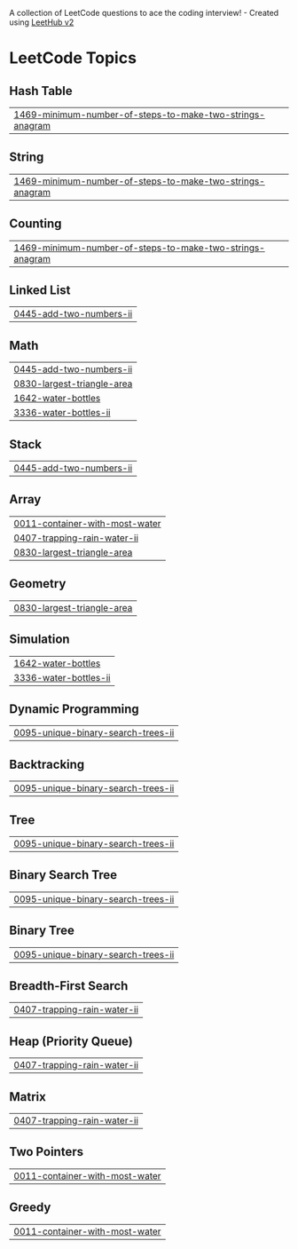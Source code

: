 A collection of LeetCode questions to ace the coding interview! - Created using [LeetHub v2](https://github.com/arunbhardwaj/LeetHub-2.0)
<!---LeetCode Topics Start-->
# LeetCode Topics
## Hash Table
|  |
| ------- |
| [1469-minimum-number-of-steps-to-make-two-strings-anagram](https://github.com/aniket-adhav/LeetCode-Practice/tree/master/1469-minimum-number-of-steps-to-make-two-strings-anagram) |
## String
|  |
| ------- |
| [1469-minimum-number-of-steps-to-make-two-strings-anagram](https://github.com/aniket-adhav/LeetCode-Practice/tree/master/1469-minimum-number-of-steps-to-make-two-strings-anagram) |
## Counting
|  |
| ------- |
| [1469-minimum-number-of-steps-to-make-two-strings-anagram](https://github.com/aniket-adhav/LeetCode-Practice/tree/master/1469-minimum-number-of-steps-to-make-two-strings-anagram) |
## Linked List
|  |
| ------- |
| [0445-add-two-numbers-ii](https://github.com/aniket-adhav/LeetCode-Practice/tree/master/0445-add-two-numbers-ii) |
## Math
|  |
| ------- |
| [0445-add-two-numbers-ii](https://github.com/aniket-adhav/LeetCode-Practice/tree/master/0445-add-two-numbers-ii) |
| [0830-largest-triangle-area](https://github.com/aniket-adhav/LeetCode-Practice/tree/master/0830-largest-triangle-area) |
| [1642-water-bottles](https://github.com/aniket-adhav/LeetCode-Practice/tree/master/1642-water-bottles) |
| [3336-water-bottles-ii](https://github.com/aniket-adhav/LeetCode-Practice/tree/master/3336-water-bottles-ii) |
## Stack
|  |
| ------- |
| [0445-add-two-numbers-ii](https://github.com/aniket-adhav/LeetCode-Practice/tree/master/0445-add-two-numbers-ii) |
## Array
|  |
| ------- |
| [0011-container-with-most-water](https://github.com/aniket-adhav/LeetCode-Practice/tree/master/0011-container-with-most-water) |
| [0407-trapping-rain-water-ii](https://github.com/aniket-adhav/LeetCode-Practice/tree/master/0407-trapping-rain-water-ii) |
| [0830-largest-triangle-area](https://github.com/aniket-adhav/LeetCode-Practice/tree/master/0830-largest-triangle-area) |
## Geometry
|  |
| ------- |
| [0830-largest-triangle-area](https://github.com/aniket-adhav/LeetCode-Practice/tree/master/0830-largest-triangle-area) |
## Simulation
|  |
| ------- |
| [1642-water-bottles](https://github.com/aniket-adhav/LeetCode-Practice/tree/master/1642-water-bottles) |
| [3336-water-bottles-ii](https://github.com/aniket-adhav/LeetCode-Practice/tree/master/3336-water-bottles-ii) |
## Dynamic Programming
|  |
| ------- |
| [0095-unique-binary-search-trees-ii](https://github.com/aniket-adhav/LeetCode-Practice/tree/master/0095-unique-binary-search-trees-ii) |
## Backtracking
|  |
| ------- |
| [0095-unique-binary-search-trees-ii](https://github.com/aniket-adhav/LeetCode-Practice/tree/master/0095-unique-binary-search-trees-ii) |
## Tree
|  |
| ------- |
| [0095-unique-binary-search-trees-ii](https://github.com/aniket-adhav/LeetCode-Practice/tree/master/0095-unique-binary-search-trees-ii) |
## Binary Search Tree
|  |
| ------- |
| [0095-unique-binary-search-trees-ii](https://github.com/aniket-adhav/LeetCode-Practice/tree/master/0095-unique-binary-search-trees-ii) |
## Binary Tree
|  |
| ------- |
| [0095-unique-binary-search-trees-ii](https://github.com/aniket-adhav/LeetCode-Practice/tree/master/0095-unique-binary-search-trees-ii) |
## Breadth-First Search
|  |
| ------- |
| [0407-trapping-rain-water-ii](https://github.com/aniket-adhav/LeetCode-Practice/tree/master/0407-trapping-rain-water-ii) |
## Heap (Priority Queue)
|  |
| ------- |
| [0407-trapping-rain-water-ii](https://github.com/aniket-adhav/LeetCode-Practice/tree/master/0407-trapping-rain-water-ii) |
## Matrix
|  |
| ------- |
| [0407-trapping-rain-water-ii](https://github.com/aniket-adhav/LeetCode-Practice/tree/master/0407-trapping-rain-water-ii) |
## Two Pointers
|  |
| ------- |
| [0011-container-with-most-water](https://github.com/aniket-adhav/LeetCode-Practice/tree/master/0011-container-with-most-water) |
## Greedy
|  |
| ------- |
| [0011-container-with-most-water](https://github.com/aniket-adhav/LeetCode-Practice/tree/master/0011-container-with-most-water) |
<!---LeetCode Topics End-->